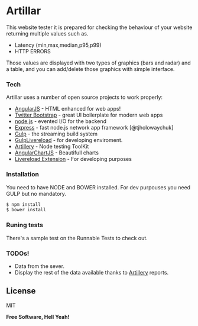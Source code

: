 # Artillar

This website tester it is prepared for checking the behaviour of your website returning multiple values such as.

  - Latency (min,max,median,p95,p99)
  - HTTP ERRORS
  
Those values are displayed with two types of graphics (bars and radar) and a table, and you can add/delete those graphics with simple interface.

### Tech

Artillar uses a number of open source projects to work properly:

* [AngularJS] - HTML enhanced for web apps!
* [Twitter Bootstrap] - great UI boilerplate for modern web apps
* [node.js] - evented I/O for the backend
* [Express] - fast node.js network app framework [@tjholowaychuk]
* [Gulp] - the streaming build system
* [GulpLivereload] - for developing enviroment.
* [Artillery] - Node testing ToolKit
* [AngularChartJS] - Beautifull charts
* [Livereload Extension] - For developing purposes

### Installation

You need to have NODE and BOWER installed. For dev purpouses you need GULP but no mandatory.

```sh
$ npm install
$ bower install
```
### Runing tests
There's a sample test on the Runnable Tests to check out.

### TODOs!
  - Data from the sever.
  - Display the rest of the data available thanks to [Artillery] reports.

License
----
MIT

**Free Software, Hell Yeah!**

[//]: # (These are reference links used in the body of this note and get stripped out when the markdown processor does its job. There is no need to format nicely because it shouldn't be seen. Thanks SO - http://stackoverflow.com/questions/4823468/store-comments-in-markdown-syntax)


   [dill]: <https://github.com/joemccann/dillinger>
   [git-repo-url]: <https://github.com/joemccann/dillinger.git>
   [john gruber]: <http://daringfireball.net>
   [df1]: <http://daringfireball.net/projects/markdown/>
   [node.js]: <http://nodejs.org>
   [Twitter Bootstrap]: <http://twitter.github.com/bootstrap/>
   [jQuery]: <http://jquery.com>
   [express]: <http://expressjs.com>
   [AngularJS]: <http://angularjs.org>
   [Gulp]: <http://gulpjs.com>
   [GulpLivereload]: <https://github.com/vohof/gulp-livereload>
   [Artillery]: <https://artillery.io/>
   [AngularChartJS]: <http://jtblin.github.io/angular-chart.js/>
   [Livereload Extension]: <http://livereload.com/>
